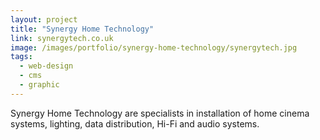 ```yaml
---
layout: project
title: "Synergy Home Technology"
link: synergytech.co.uk
image: /images/portfolio/synergy-home-technology/synergytech.jpg
tags:
  - web-design
  - cms
  - graphic
---
```


Synergy Home Technology are specialists in installation of home cinema systems, lighting, data distribution, Hi-Fi and audio systems.